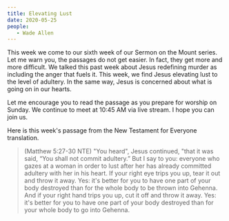 ```yaml
---
title: Elevating Lust
date: 2020-05-25
people: 
   - Wade Allen
---
```


This week we come to our sixth week of our Sermon on the Mount series. Let me warn you, the passages do not get easier. In fact, they get more and more difficult. We talked this past week about Jesus redefining murder as including the anger that fuels it. This week, we find Jesus elevating lust to the level of adultery. In the same way, Jesus is concerned about what is going on in our hearts. 

Let me encourage you to read the passage as you prepare for worship on Sunday. We continue to meet at 10:45 AM via live stream. I hope you can join us.

Here is this week's passage from the New Testament for Everyone translation.


>(Matthew 5:27-30 NTE) "You heard", Jesus continued, "that it was said, “You shall not commit adultery.”  But I say to you: everyone who gazes at a woman in order to lust after her has already committed adultery with her in his heart.  If your right eye trips you up, tear it out and throw it away. Yes: it's better for you to have one part of your body destroyed than for the whole body to be thrown into Gehenna.  And if your right hand trips you up, cut it off and throw it away. Yes: it's better for you to have one part of your body destroyed than for your whole body to go into Gehenna. 
